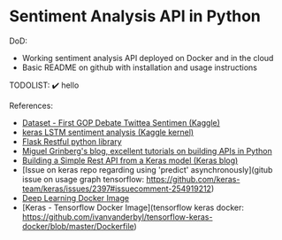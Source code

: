# Sentiment Analysis API in Python

DoD:
* Working sentiment analysis API deployed on Docker and in the cloud
* Basic README on github with installation and usage instructions

TODOLIST:
:heavy_check_mark: hello

References:
* [Dataset - First GOP Debate Twittea Sentimen (Kaggle)](https://www.kaggle.com/crowdflower/first-gop-debate-twitter-sentiment/data)
* [keras LSTM sentiment analysis (Kaggle kernel)](https://www.kaggle.com/ngyptr/lstm-sentiment-analysis-keras)
* [Flask Restful python library](https://flask-restful.readthedocs.io/en/latest/quickstart.html)
* [Miguel Grinberg's blog, excellent tutorials on building APIs in Python](https://blog.miguelgrinberg.com/post/designing-a-restful-api-using-flask-restful)
* [Building a Simple Rest API from a Keras model (Keras blog)](https://blog.keras.io/building-a-simple-keras-deep-learning-rest-api.html)
* [Issue on keras repo regarding using 'predict' asynchronously](gitub issue on usage graph tensorflow: https://github.com/keras-team/keras/issues/2397#issuecomment-254919212)
* [Deep Learning Docker Image](https://github.com/floydhub/dl-docker)
* [Keras - Tensorflow Docker Image](tensorflow keras docker: https://github.com/ivanvanderbyl/tensorflow-keras-docker/blob/master/Dockerfile)
 
